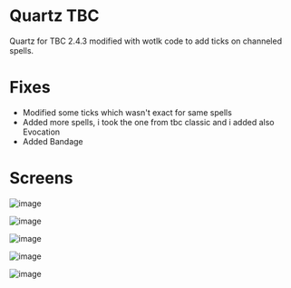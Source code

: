 # Quartz TBC
Quartz for TBC 2.4.3 modified with wotlk code to add ticks on channeled spells.

# Fixes
- Modified some ticks which wasn't exact for same spells
- Added more spells, i took the one from tbc classic and i added also Evocation
- Added Bandage 
# Screens
![image](https://user-images.githubusercontent.com/47739411/236384809-c60a43b1-5863-47a1-9e18-686b6cf941c3.png)

![image](https://user-images.githubusercontent.com/47739411/236384877-147978af-56fd-4e81-8e11-12f63db6c34f.png)


![image](https://user-images.githubusercontent.com/47739411/236384917-49b25cee-e49e-429b-9018-c17cf7dad285.png)

![image](https://user-images.githubusercontent.com/47739411/236384973-69dc230c-604e-4415-9463-8d663722a9bf.png)

![image](https://user-images.githubusercontent.com/47739411/236385003-3ac76382-cf33-48d1-be6a-6abb91e4f62e.png)
